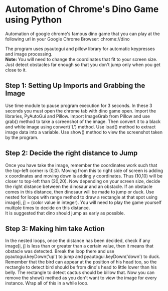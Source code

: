 # Automation of Chrome's Dino Game using Python
Automation of google chrome's famous dino game that you can play at the following url in your Google Chrome Browser: chrome://dino

<p>
  The program uses pyautogui and pillow library for automatic keypresses and image processing. <br>
  <b>Note: </b> You will need to change the coordinates that fit to your screen size. 
  Just detect obstacles far enough so that you don't jump only when you get close to it.
</p>

<h2> Step 1: Setting Up Imports and Grabbing the Image </h2>
<p>
  Use time module to pause program execution for 3 seconds. In these 3 seconds you must open the chrome tab with dino game open.
  Import the libraries, PyAutoGui and Pillow. Import ImageGrab from Pillow and use grab() method to take a screenshot of the image. Then convert it to a black and
  white image using convert('L') method.
  Use load() method to extract image data into a variable. Use show() method to view the screenshot taken by the program.
</p>

<h2> Step 2: Decide the right distance to Jump </h2>
<p>
  Once you have take the image, remember the coordinates work such that the top-left corner is (0,0). Moving from this to right side of screen is adding x coordinates
  and moving down is adding y coordinates. Thus (10,10) will be closer to top-left than (20,20). Now depending on your screen size, decide the right distance between
  the dinosaur and an obstacle. If an obstacle comes in this distance, then dinosaur will be made to jump or duck. Use nested for loops with range method to draw a
  rectangle at that spot using image[i, j] = (color value in integer). You will need to play the game yourself multiple times to decide on this distance. <br>
  It is suggested that dino should jump as early as possible.
</p>

<h2> Step 3: Making him take Action </h2>
<p>
  In the nested loops, once the distance has been decided, check if any image[i, j] is less than or greater than a certain value, 
  then it means that obstacle was detected. Break the loop there and use pyautogui.keyDown('up') to jump and pyautogui.keyDown('down') to duck. 
  Remember that the bird can appear at the position of his head too, so the rectangle to detect bird should be from dino's head to little lower than his belly. 
  The rectangle to detect cactus should be billow that. Now you can remove the show() method as you don't want to view the image for every instance. Wrap all of
  this in a while loop.
</p>

